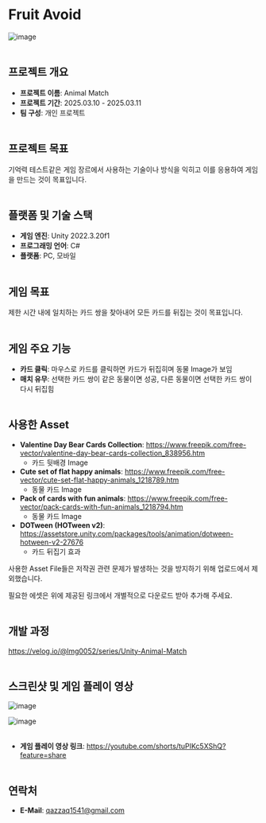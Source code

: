 # Fruit Avoid
![image](https://github.com/user-attachments/assets/b3148419-b5ea-40d9-96c5-5fe3f28f7cff)
<br><br/>

## 프로젝트 개요
- **프로젝트 이름**: Animal Match
- **프로젝트 기간**: 2025.03.10 - 2025.03.11
- **팀 구성**: 개인 프로젝트
<br><br/>

## 프로젝트 목표
기억력 테스트같은 게임 장르에서 사용하는 기술이나 방식을 익히고 이를 응용하여 게임을 만드는 것이 목표입니다.
<br><br/>

## 플랫폼 및 기술 스택
- **게임 엔진**: Unity 2022.3.20f1
- **프로그래밍 언어**: C#
- **플랫폼**: PC, 모바일
<br><br/>

## 게임 목표
제한 시간 내에 일치하는 카드 쌍을 찾아내어 모든 카드를 뒤집는 것이 목표입니다.
<br><br/>

## 게임 주요 기능
- **카드 클릭**: 마우스로 카드를 클릭하면 카드가 뒤집히며 동물 Image가 보임
- **매치 유무**: 선택한 카드 쌍이 같은 동물이면 성공, 다른 동물이면 선택한 카드 쌍이 다시 뒤집힘
<br><br/>

## 사용한 Asset
- **Valentine Day Bear Cards Collection**: https://www.freepik.com/free-vector/valentine-day-bear-cards-collection_838956.htm
  - 카드 뒷배경 Image
- **Cute set of flat happy animals**: https://www.freepik.com/free-vector/cute-set-flat-happy-animals_1218789.htm
  - 동물 카드 Image
- **Pack of cards with fun animals**: https://www.freepik.com/free-vector/pack-cards-with-fun-animals_1218794.htm
  - 동물 카드 Image
- **DOTween (HOTween v2)**: https://assetstore.unity.com/packages/tools/animation/dotween-hotween-v2-27676
  - 카드 뒤집기 효과

사용한 Asset File들은 저작권 관련 문제가 발생하는 것을 방지하기 위해 업로드에서 제외했습니다.

필요한 에셋은 위에 제공된 링크에서 개별적으로 다운로드 받아 추가해 주세요.
<br><br/>

## 개발 과정
https://velog.io/@lmg0052/series/Unity-Animal-Match
<br><br/>

## 스크린샷 및 게임 플레이 영상
![image](https://github.com/user-attachments/assets/e0cc3bb4-c0b6-4011-ab29-0ffc248eae0f)

![image](https://github.com/user-attachments/assets/3f90c2d0-c049-43e4-8193-dbd463dfde1b)
<br><br/>

- **게임 플레이 영상 링크**: https://youtube.com/shorts/tuPIKc5XShQ?feature=share
<br><br/>

## 연락처
- **E-Mail**: qazzaq1541@gmail.com
